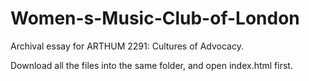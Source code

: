 # Women-s-Music-Club-of-London
Archival essay for ARTHUM 2291: Cultures of Advocacy. 

Download all the files into the same folder, and open index.html first.
